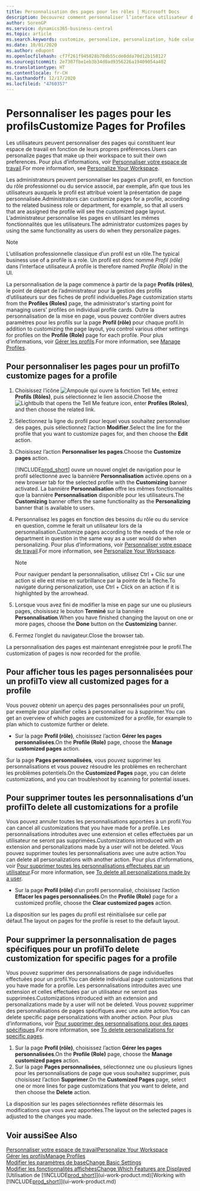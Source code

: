 ```yaml
---
title: Personnalisation des pages pour les rôles | Microsoft Docs
description: Découvrez comment personnaliser l’interface utilisateur d’un profil (rôle) de sorte que tous les utilisateurs de ce rôle voient un espace de travail personnalisé.
author: SorenGP
ms.service: dynamics365-business-central
ms.topic: article
ms.search.keywords: customize, personalize, personalization, hide columns, remove fields, move fields
ms.date: 10/01/2020
ms.author: edupont
ms.openlocfilehash: cf7f261f945828b78db55cde0dda70d12b158127
ms.sourcegitcommit: 2e7307fbe1eb3b34d0ad9356226a19409054a402
ms.translationtype: HT
ms.contentlocale: fr-CH
ms.lasthandoff: 12/17/2020
ms.locfileid: "4760357"
---
```

# <a name="customize-pages-for-profiles"></a><span data-ttu-id="dc23d-103">Personnaliser les pages pour les profils</span><span class="sxs-lookup"><span data-stu-id="dc23d-103">Customize Pages for Profiles</span></span>
<span data-ttu-id="dc23d-104">Les utilisateurs peuvent personnaliser des pages qui constituent leur espace de travail en fonction de leurs propres préférences.</span><span class="sxs-lookup"><span data-stu-id="dc23d-104">Users can personalize pages that make up their workspace to suit their own preferences.</span></span> <span data-ttu-id="dc23d-105">Pour plus d’informations, voir [Personnaliser votre espace de travail](ui-personalization-user.md).</span><span class="sxs-lookup"><span data-stu-id="dc23d-105">For more information, see [Personalize Your Workspace](ui-personalization-user.md).</span></span>

<span data-ttu-id="dc23d-106">Les administrateurs peuvent personnaliser les pages d’un profil, en fonction du rôle professionnel ou du service associé, par exemple, afin que tous les utilisateurs auxquels le profil est attribué voient la présentation de page personnalisée.</span><span class="sxs-lookup"><span data-stu-id="dc23d-106">Administrators can customize pages for a profile, according to the related business role or department, for example, so that all users that are assigned the profile will see the customized page layout.</span></span> <span data-ttu-id="dc23d-107">L’administrateur personnalise les pages en utilisant les mêmes fonctionnalités que les utilisateurs.</span><span class="sxs-lookup"><span data-stu-id="dc23d-107">The administrator customizes pages by using the same functionality as users do when they personalize pages.</span></span>

> [!NOTE]
> <span data-ttu-id="dc23d-108">L’utilisation professionnelle classique d’un profil est un rôle.</span><span class="sxs-lookup"><span data-stu-id="dc23d-108">The typical business use of a profile is a role.</span></span> <span data-ttu-id="dc23d-109">Un profil est donc nommé *Profil (rôle)* dans l’interface utilisateur.</span><span class="sxs-lookup"><span data-stu-id="dc23d-109">A profile is therefore named *Profile (Role)* in the UI.</span></span>

<span data-ttu-id="dc23d-110">La personnalisation de la page commence à partir de la page **Profils (rôles)**, le point de départ de l’administrateur pour la gestion des profils d’utilisateurs sur des fiches de profil individuelles.</span><span class="sxs-lookup"><span data-stu-id="dc23d-110">Page customization starts from the **Profiles (Roles)** page, the administrator's starting point for managing users' profiles on individual profile cards.</span></span> <span data-ttu-id="dc23d-111">Outre la personnalisation de la mise en page, vous pouvez contrôler divers autres paramètres pour les profils sur la page **Profil (rôle)** pour chaque profil.</span><span class="sxs-lookup"><span data-stu-id="dc23d-111">In addition to customizing the page layout, you control various other settings for profiles on the **Profile (Role)** page for each profile.</span></span> <span data-ttu-id="dc23d-112">Pour plus d’informations, voir [Gérer les profils](admin-users-profiles-roles.md).</span><span class="sxs-lookup"><span data-stu-id="dc23d-112">For more information, see [Manage Profiles](admin-users-profiles-roles.md).</span></span>

## <a name="to-customize-pages-for-a-profile"></a><span data-ttu-id="dc23d-113">Pour personnaliser les pages pour un profil</span><span class="sxs-lookup"><span data-stu-id="dc23d-113">To customize pages for a profile</span></span>
1. <span data-ttu-id="dc23d-114">Choisissez l’icône ![Ampoule qui ouvre la fonction Tell Me](media/ui-search/search_small.png "Dites-moi ce que vous voulez faire"), entrez **Profils (Rôles)**, puis sélectionnez le lien associé.</span><span class="sxs-lookup"><span data-stu-id="dc23d-114">Choose the ![Lightbulb that opens the Tell Me feature](media/ui-search/search_small.png "Tell me what you want to do") icon, enter **Profiles (Roles)**, and then choose the related link.</span></span>
2. <span data-ttu-id="dc23d-115">Sélectionnez la ligne du profil pour lequel vous souhaitez personnaliser des pages, puis sélectionnez l’action **Modifier**.</span><span class="sxs-lookup"><span data-stu-id="dc23d-115">Select the line for the profile that you want to customize pages for, and then choose the **Edit** action.</span></span>
3. <span data-ttu-id="dc23d-116">Choisissez l’action **Personnaliser les pages**.</span><span class="sxs-lookup"><span data-stu-id="dc23d-116">Choose the **Customize pages** action.</span></span>

    [!INCLUDE[prod_short](includes/prod_short.md)] <span data-ttu-id="dc23d-117">ouvre un nouvel onglet de navigation pour le profil sélectionné avec la bannière **Personnalisation** activée.</span><span class="sxs-lookup"><span data-stu-id="dc23d-117">opens on a new browser tab for the selected profile with the **Customizing** banner activated.</span></span> <span data-ttu-id="dc23d-118">La bannière **Personnalisation** offre les mêmes fonctionnalités que la bannière **Personnalisation** disponible pour les utilisateurs.</span><span class="sxs-lookup"><span data-stu-id="dc23d-118">The **Customizing** banner offers the same functionality as the **Personalizing** banner that is available to users.</span></span>

4. <span data-ttu-id="dc23d-119">Personnalisez les pages en fonction des besoins du rôle ou du service en question, comme le ferait un utilisateur lors de la personnalisation.</span><span class="sxs-lookup"><span data-stu-id="dc23d-119">Customize pages according to the needs of the role or department in question in the same way as a user would do when personalizing.</span></span> <span data-ttu-id="dc23d-120">Pour plus d’informations, voir [Personnaliser votre espace de travail](ui-personalization-user.md).</span><span class="sxs-lookup"><span data-stu-id="dc23d-120">For more information, see [Personalize Your Workspace](ui-personalization-user.md).</span></span>

    > [!NOTE]
    > <span data-ttu-id="dc23d-121">Pour naviguer pendant la personnalisation, utilisez Ctrl + Clic sur une action si elle est mise en surbrillance par la pointe de la flèche.</span><span class="sxs-lookup"><span data-stu-id="dc23d-121">To navigate during personalization, use Ctrl + Click on an action if it is highlighted by the arrowhead.</span></span>

5. <span data-ttu-id="dc23d-122">Lorsque vous avez fini de modifier la mise en page sur une ou plusieurs pages, choisissez le bouton **Terminé** sur la bannière **Personnalisation**.</span><span class="sxs-lookup"><span data-stu-id="dc23d-122">When you have finished changing the layout on one or more pages, choose the **Done** button on the **Customizing** banner.</span></span>
6. <span data-ttu-id="dc23d-123">Fermez l’onglet du navigateur.</span><span class="sxs-lookup"><span data-stu-id="dc23d-123">Close the browser tab.</span></span>

<span data-ttu-id="dc23d-124">La personnalisation des pages est maintenant enregistrée pour le profil.</span><span class="sxs-lookup"><span data-stu-id="dc23d-124">The customization of pages is now recorded for the profile.</span></span>

## <a name="to-view-all-customized-pages-for-a-profile"></a><span data-ttu-id="dc23d-125">Pour afficher tous les pages personnalisées pour un profil</span><span class="sxs-lookup"><span data-stu-id="dc23d-125">To view all customized pages for a profile</span></span>

<span data-ttu-id="dc23d-126">Vous pouvez obtenir un aperçu des pages personnalisées pour un profil, par exemple pour planifier celles à personnaliser ou à supprimer.</span><span class="sxs-lookup"><span data-stu-id="dc23d-126">You can get an overview of which pages are customized for a profile, for example to plan which to customize further or delete.</span></span>

- <span data-ttu-id="dc23d-127">Sur la page **Profil (rôle)**, choisissez l’action **Gérer les pages personnalisées**.</span><span class="sxs-lookup"><span data-stu-id="dc23d-127">On the **Profile (Role)** page, choose the **Manage customized pages** action.</span></span>

<span data-ttu-id="dc23d-128">Sur la page **Pages personnalisées**, vous pouvez supprimer les personnalisations et vous pouvez résoudre les problèmes en recherchant les problèmes potentiels.</span><span class="sxs-lookup"><span data-stu-id="dc23d-128">On the **Customized Pages** page, you can delete customizations, and you can troubleshoot by scanning for potential issues.</span></span>  

## <a name="to-delete-all-customizations-for-a-profile"></a><span data-ttu-id="dc23d-129">Pour supprimer toutes les personnalisations d’un profil</span><span class="sxs-lookup"><span data-stu-id="dc23d-129">To delete all customizations for a profile</span></span>
<span data-ttu-id="dc23d-130">Vous pouvez annuler toutes les personnalisations apportées à un profil.</span><span class="sxs-lookup"><span data-stu-id="dc23d-130">You can cancel all customizations that you have made for a profile.</span></span> <span data-ttu-id="dc23d-131">Les personnalisations introduites avec une extension et celles effectuées par un utilisateur ne seront pas supprimées.</span><span class="sxs-lookup"><span data-stu-id="dc23d-131">Customizations introduced with an extension and personalizations made by a user will not be deleted.</span></span> <span data-ttu-id="dc23d-132">Vous pouvez supprimer toutes les personnalisations avec une autre action.</span><span class="sxs-lookup"><span data-stu-id="dc23d-132">You can delete all personalizations with another action.</span></span> <span data-ttu-id="dc23d-133">Pour plus d’informations, voir [Pour supprimer toutes les personnalisations effectuées par un utilisateur](admin-users-profiles-roles.md#to-delete-all-personalizations-made-by-a-user).</span><span class="sxs-lookup"><span data-stu-id="dc23d-133">For more information, see [To delete all personalizations made by a user](admin-users-profiles-roles.md#to-delete-all-personalizations-made-by-a-user).</span></span>

- <span data-ttu-id="dc23d-134">Sur la page **Profil (rôle)** d’un profil personnalisé, choisissez l’action **Effacer les pages personnalisées**.</span><span class="sxs-lookup"><span data-stu-id="dc23d-134">On the **Profile (Role)** page for a customized profile, choose the **Clear customized pages** action.</span></span>

<span data-ttu-id="dc23d-135">La disposition sur les pages du profil est réinitialisée sur celle par défaut.</span><span class="sxs-lookup"><span data-stu-id="dc23d-135">The layout on pages for the profile is reset to the default layout.</span></span>  

## <a name="to-delete-customization-for-specific-pages-for-a-profile"></a><span data-ttu-id="dc23d-136">Pour supprimer la personnalisation de pages spécifiques pour un profil</span><span class="sxs-lookup"><span data-stu-id="dc23d-136">To delete customization for specific pages for a profile</span></span>
<span data-ttu-id="dc23d-137">Vous pouvez supprimer des personnalisations de page individuelles effectuées pour un profil.</span><span class="sxs-lookup"><span data-stu-id="dc23d-137">You can delete individual page customizations that you have made for a profile.</span></span> <span data-ttu-id="dc23d-138">Les personnalisations introduites avec une extension et celles effectuées par un utilisateur ne seront pas supprimées.</span><span class="sxs-lookup"><span data-stu-id="dc23d-138">Customizations introduced with an extension and personalizations made by a user will not be deleted.</span></span> <span data-ttu-id="dc23d-139">Vous pouvez supprimer des personnalisations de pages spécifiques avec une autre action.</span><span class="sxs-lookup"><span data-stu-id="dc23d-139">You can delete specific page personalizations with another action.</span></span> <span data-ttu-id="dc23d-140">Pour plus d’informations, voir [Pour supprimer des personnalisations pour des pages spécifiques](admin-users-profiles-roles.md#to-delete-personalizations-for-specific-pages).</span><span class="sxs-lookup"><span data-stu-id="dc23d-140">For more information, see [To delete personalizations for specific pages](admin-users-profiles-roles.md#to-delete-personalizations-for-specific-pages).</span></span>

1. <span data-ttu-id="dc23d-141">Sur la page **Profil (rôle)**, choisissez l’action **Gérer les pages personnalisées**.</span><span class="sxs-lookup"><span data-stu-id="dc23d-141">On the **Profile (Role)** page, choose the **Manage customized pages** action.</span></span>
2. <span data-ttu-id="dc23d-142">Sur la page **Pages personnalisées**, sélectionnez une ou plusieurs lignes pour les personnalisations de page que vous souhaitez supprimer, puis choisissez l’action **Supprimer**.</span><span class="sxs-lookup"><span data-stu-id="dc23d-142">On the **Customized Pages** page, select one or more lines for page customizations that you want to delete, and then choose the **Delete** action.</span></span>

<span data-ttu-id="dc23d-143">La disposition sur les pages sélectionnées reflète désormais les modifications que vous avez apportées.</span><span class="sxs-lookup"><span data-stu-id="dc23d-143">The layout on the selected pages is adjusted to the changes you made.</span></span>

## <a name="see-also"></a><span data-ttu-id="dc23d-144">Voir aussi</span><span class="sxs-lookup"><span data-stu-id="dc23d-144">See Also</span></span>

[<span data-ttu-id="dc23d-145">Personnaliser votre espace de travail</span><span class="sxs-lookup"><span data-stu-id="dc23d-145">Personalize Your Workspace</span></span>](ui-personalization-user.md)  
[<span data-ttu-id="dc23d-146">Gérer les profils</span><span class="sxs-lookup"><span data-stu-id="dc23d-146">Manage Profiles</span></span>](admin-users-profiles-roles.md)  
[<span data-ttu-id="dc23d-147">Modifier les paramètres de base</span><span class="sxs-lookup"><span data-stu-id="dc23d-147">Change Basic Settings</span></span>](ui-change-basic-settings.md)  
[<span data-ttu-id="dc23d-148">Modifier les fonctionnalités affichées</span><span class="sxs-lookup"><span data-stu-id="dc23d-148">Change Which Features are Displayed</span></span>](ui-experiences.md)  
<span data-ttu-id="dc23d-149">[Utilisation de [!INCLUDE[prod_short](includes/prod_short.md)]](ui-work-product.md)</span><span class="sxs-lookup"><span data-stu-id="dc23d-149">[Working with [!INCLUDE[prod_short](includes/prod_short.md)]](ui-work-product.md)</span></span>  
